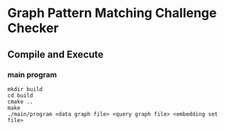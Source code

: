 # Graph Pattern Matching Challenge Checker
## Compile and Execute 
### main program
```
mkdir build
cd build
cmake ..
make
./main/program <data graph file> <query graph file> <embedding set file>
```
